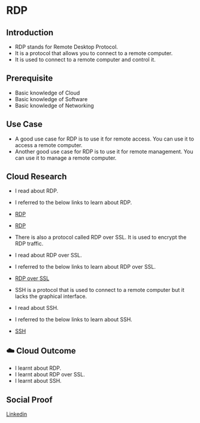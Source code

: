 # RDP

## Introduction

- RDP stands for Remote Desktop Protocol.
- It is a protocol that allows you to connect to a remote computer.
- It is used to connect to a remote computer and control it.

## Prerequisite

- Basic knowledge of Cloud
- Basic knowledge of Software
- Basic knowledge of Networking

## Use Case

- A good use case for RDP is to use it for remote access. You can use it to access a remote computer.
- Another good use case for RDP is to use it for remote management. You can use it to manage a remote computer.
## Cloud Research

- I read about RDP.
- I referred to the below links to learn about RDP.
- [RDP](https://en.wikipedia.org/wiki/Remote_Desktop_Protocol)
- [RDP](https://docs.microsoft.com/en-us/windows-server/remote/remote-desktop-services/clients/remote-desktop-allow-access)

- There is also a protocol called RDP over SSL. It is used to encrypt the RDP traffic.
- I read about RDP over SSL.
- I referred to the below links to learn about RDP over SSL.
- [RDP over SSL](https://docs.microsoft.com/en-us/windows-server/remote/remote-desktop-services/clients/remote-desktop-allow-access)

- SSH is a protocol that is used to connect to a remote computer but it lacks the graphical interface.
- I read about SSH.
- I referred to the below links to learn about SSH.
- [SSH](https://en.wikipedia.org/wiki/Secure_Shell)


## ☁️ Cloud Outcome

- I learnt about RDP.
- I learnt about RDP over SSL.
- I learnt about SSH.

## Social Proof

[Linkedin](https://www.linkedin.com/feed/update/urn:li:activity:7130947652413784065/)